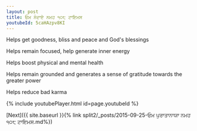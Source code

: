 ```yaml
---
layout: post
title: ਓਮ ਨੰਦਾਏ ਨਮਹ ੧੦੮ ਟਾਇਮਸ
youtubeId: 5caHAzpv8KI
---
```

 
 
Helps get goodness, bliss and peace and God's blessings
 
Helps remain focused, help generate inner energy 
 
Helps boost physical and mental health 
 
Helps remain grounded and generates a sense of gratitude towards the greater power 
 
Helps reduce bad karma
 
 
 
 


{% include youtubePlayer.html id=page.youtubeId %}
 
[Next]({{ site.baseurl }}{% link  split2/_posts/2015-09-25-ਓਮ ਪੁਰਾਤਾਨਾਯਾ ਨਮਹ ੧੦੮ ਟਾਇਮਸ.md%})
 
